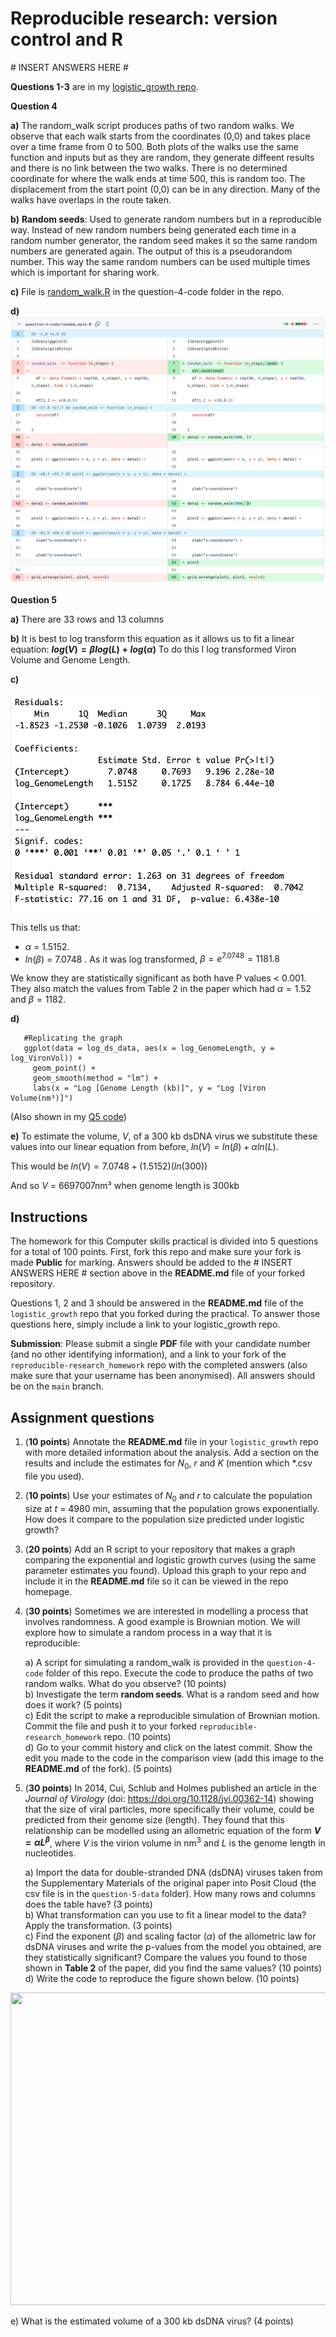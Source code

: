 # Reproducible research: version control and R

\# INSERT ANSWERS HERE #


<b>Questions 1-3</b> are in my [logistic_growth repo](https://github.com/S1ZG/logistic_growth).

<b>Question 4</b>

<b>a)</b> 
The random_walk script produces paths of two random walks. We observe that each walk starts from the coordinates (0,0) and takes place over a time frame from 0 to 500. Both plots of the walks use the same function and inputs but as they are random, they generate diffeent results and there is no link between the two walks. There is no determined coordinate for where the walk ends at time 500, this is random too. The displacement from the start point (0,0) can be in any direction. Many of the walks have overlaps in the route taken. 


<b>b)</b> 
<b>Random seeds</b>: Used to generate random numbers but in a reproducible way. Instead of new random numbers being generated each time in a random number generator, the random seed makes it so the same random numbers are generated again. The output of this is a pseudorandom number. This way the same random numbers can be used multiple times which is important for sharing work.


<b>c)</b>
File is [random_walk.R](https://github.com/S1ZG/reproducible-research_homework/blob/main/question-4-code/random_walk.R) in the question-4-code folder in the repo.

<b>d)</b>
![](https://github.com/S1ZG/reproducible-research_homework/blob/main/Q4D.png)



<b>Question 5</b>

<b>a)</b>
There are 33 rows and 13 columns

<b>b)</b>
It is best to log transform this equation as it allows us to fit a linear equation:
**$` log(V) = βlog(L) + log(α)`$**
To do this I log transformed Viron Volume and Genome Length.


<b>c)</b>

![](https://github.com/S1ZG/reproducible-research_homework/blob/main/Q5C.png)

This tells us that:

- $`α`$ = 1.5152.
- $`ln⁡(β)`$ = 7.0748 . As it was log transformed,  $`β = e^{7.0748} = 1181.8`$

We know they are statistically significant as both have P values < 0.001. They also match the values from Table 2 in the paper which had $`α = 1.52`$ and $`β = 1182`$.

<b>d)</b>
``` {r}
   #Replicating the graph
   ggplot(data = log_ds_data, aes(x = log_GenomeLength, y = log_VironVol)) +
     geom_point() +
     geom_smooth(method = "lm") + 
     labs(x = "Log [Genome Length (kb)]", y = "Log [Viron Volume(nm³)]")
```

(Also shown in my [Q5 code](https://github.com/S1ZG/reproducible-research_homework/blob/main/question5.R))

</p>

<b>e)</b>
To estimate the volume, $`V`$, of a 300 kb dsDNA virus we substitute these values into our linear equation from before, $`ln(V)=ln(β)+αln⁡(L)`$. 

This would be $`ln(V) = 7.0748 + (1.5152)(ln(300))`$

And so $`V`$ = 6697007nm³ when genome length is 300kb




## Instructions

The homework for this Computer skills practical is divided into 5 questions for a total of 100 points. First, fork this repo and make sure your fork is made **Public** for marking. Answers should be added to the # INSERT ANSWERS HERE # section above in the **README.md** file of your forked repository.

Questions 1, 2 and 3 should be answered in the **README.md** file of the `logistic_growth` repo that you forked during the practical. To answer those questions here, simply include a link to your logistic_growth repo.

**Submission**: Please submit a single **PDF** file with your candidate number (and no other identifying information), and a link to your fork of the `reproducible-research_homework` repo with the completed answers (also make sure that your username has been anonymised). All answers should be on the `main` branch.

## Assignment questions 

1) (**10 points**) Annotate the **README.md** file in your `logistic_growth` repo with more detailed information about the analysis. Add a section on the results and include the estimates for $N_0$, $r$ and $K$ (mention which *.csv file you used).
   
2) (**10 points**) Use your estimates of $N_0$ and $r$ to calculate the population size at $t$ = 4980 min, assuming that the population grows exponentially. How does it compare to the population size predicted under logistic growth? 

3) (**20 points**) Add an R script to your repository that makes a graph comparing the exponential and logistic growth curves (using the same parameter estimates you found). Upload this graph to your repo and include it in the **README.md** file so it can be viewed in the repo homepage.
   
4) (**30 points**) Sometimes we are interested in modelling a process that involves randomness. A good example is Brownian motion. We will explore how to simulate a random process in a way that it is reproducible:

   a) A script for simulating a random_walk is provided in the `question-4-code` folder of this repo. Execute the code to produce the paths of two random walks. What do you observe? (10 points) \
   b) Investigate the term **random seeds**. What is a random seed and how does it work? (5 points) \
   c) Edit the script to make a reproducible simulation of Brownian motion. Commit the file and push it to your forked `reproducible-research_homework` repo. (10 points) \
   d) Go to your commit history and click on the latest commit. Show the edit you made to the code in the comparison view (add this image to the **README.md** of the fork). (5 points) 

5) (**30 points**) In 2014, Cui, Schlub and Holmes published an article in the *Journal of Virology* (doi: https://doi.org/10.1128/jvi.00362-14) showing that the size of viral particles, more specifically their volume, could be predicted from their genome size (length). They found that this relationship can be modelled using an allometric equation of the form **$`V = \alpha L^{\beta}`$**, where $`V`$ is the virion volume in nm<sup>3</sup> and $`L`$ is the genome length in nucleotides.

   a) Import the data for double-stranded DNA (dsDNA) viruses taken from the Supplementary Materials of the original paper into Posit Cloud (the csv file is in the `question-5-data` folder). How many rows and columns does the table have? (3 points)\
   b) What transformation can you use to fit a linear model to the data? Apply the transformation. (3 points) \
   c) Find the exponent ($\beta$) and scaling factor ($\alpha$) of the allometric law for dsDNA viruses and write the p-values from the model you obtained, are they statistically significant? Compare the values you found to those shown in **Table 2** of the paper, did you find the same values? (10 points) \
   d) Write the code to reproduce the figure shown below. (10 points) 

  <p align="center">
     <img src="https://github.com/josegabrielnb/reproducible-research_homework/blob/main/question-5-data/allometric_scaling.png" width="600" height="500">
  </p>

  e) What is the estimated volume of a 300 kb dsDNA virus? (4 points) 
